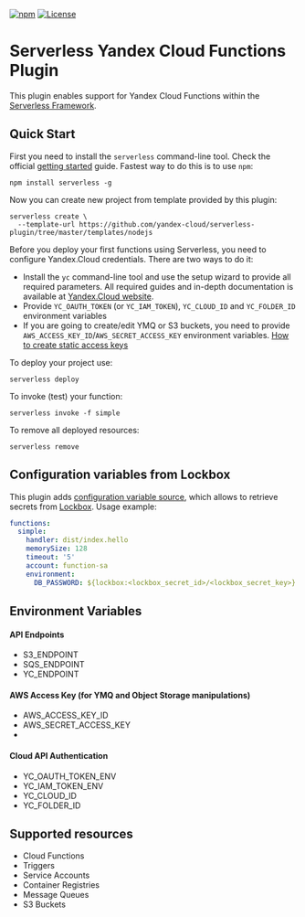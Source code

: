 [![npm](https://img.shields.io/npm/v/@yandex-cloud/serverless-plugin)](https://www.npmjs.com/package/@yandex-cloud/serverless-plugin)
[![License](https://img.shields.io/github/license/yandex-cloud/serverless-plugin.svg)](https://github.com/yandex-cloud/serverless-plugin/blob/master/LICENSE)


# Serverless Yandex Cloud Functions Plugin

This plugin enables support for Yandex Cloud Functions within the [Serverless Framework](https://github.com/serverless/serverless).

## Quick Start

First you need to install the `serverless` command-line tool. Check the official [getting started](https://www.serverless.com/framework/docs/getting-started/) guide. Fastest way to do this is to use `npm`:

    npm install serverless -g

Now you can create new project from template provided by this plugin:

    serverless create \
      --template-url https://github.com/yandex-cloud/serverless-plugin/tree/master/templates/nodejs

Before you deploy your first functions using Serverless, you need to configure Yandex.Cloud credentials. There are two ways to do it:
- Install the `yc` command-line tool and use the setup wizard to provide all required parameters. All required guides and in-depth documentation is available at [Yandex.Cloud website](https://cloud.yandex.com/docs/cli/quickstart).
- Provide `YC_OAUTH_TOKEN` (or `YC_IAM_TOKEN`), `YC_CLOUD_ID` and `YC_FOLDER_ID` environment variables
- If you are going to create/edit YMQ or S3 buckets, you need to provide `AWS_ACCESS_KEY_ID`/`AWS_SECRET_ACCESS_KEY` environment variables. [How to create static access keys](https://cloud.yandex.com/en-ru/docs/iam/operations/sa/create-access-key)

To deploy your project use:

    serverless deploy

To invoke (test) your function:

    serverless invoke -f simple

To remove all deployed resources:

    serverless remove

## Configuration variables from Lockbox

This plugin adds [configuration variable source](https://www.serverless.com/framework/docs/providers/aws/guide/variables), which allows to retrieve secrets from [Lockbox](https://cloud.yandex.com/en/docs/lockbox/).
Usage example:
```yaml
functions:
  simple:
    handler: dist/index.hello
    memorySize: 128
    timeout: '5'
    account: function-sa
    environment:
      DB_PASSWORD: ${lockbox:<lockbox_secret_id>/<lockbox_secret_key>}
```

## Environment Variables
#### API Endpoints
- S3_ENDPOINT
- SQS_ENDPOINT
- YC_ENDPOINT

#### AWS Access Key (for YMQ and Object Storage manipulations)
- AWS_ACCESS_KEY_ID
- AWS_SECRET_ACCESS_KEY
- 
#### Cloud API Authentication
- YC_OAUTH_TOKEN_ENV
- YC_IAM_TOKEN_ENV
- YC_CLOUD_ID
- YC_FOLDER_ID

## Supported resources
- Cloud Functions
- Triggers
- Service Accounts
- Container Registries
- Message Queues
- S3 Buckets
